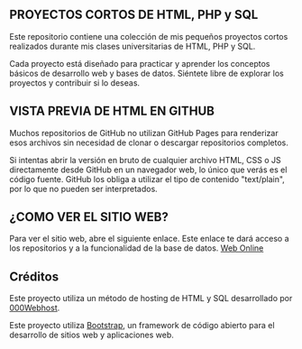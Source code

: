 PROYECTOS CORTOS DE HTML, PHP y SQL
-------------------------------

Este repositorio contiene una colección de mis pequeños proyectos cortos realizados durante mis clases universitarias de HTML, PHP y SQL.

Cada proyecto está diseñado para practicar y aprender los conceptos básicos de desarrollo web y bases de datos. Siéntete libre de explorar los proyectos y contribuir si lo deseas.

## VISTA PREVIA DE HTML EN GITHUB


Muchos repositorios de GitHub no utilizan GitHub Pages para renderizar esos archivos sin necesidad de clonar o descargar repositorios completos.

Si intentas abrir la versión en bruto de cualquier archivo HTML, CSS o JS directamente desde GitHub en un navegador web, lo único que verás es el código fuente. GitHub los obliga a utilizar el tipo de contenido "text/plain", por lo que no pueden ser interpretados.

## ¿COMO VER EL SITIO WEB?

Para ver el sitio web, abre el siguiente enlace. Este enlace te dará acceso a los repositorios y a la funcionalidad de la base de datos.
[Web Online](https://oliv666.000webhostapp.com/)

## Créditos

Este proyecto utiliza un método de hosting de HTML y SQL desarrollado por [000Webhost](https://www.000webhost.com/).

Este proyecto utiliza [Bootstrap](https://getbootstrap.com/), un framework de código abierto para el desarrollo de sitios web y aplicaciones web.

